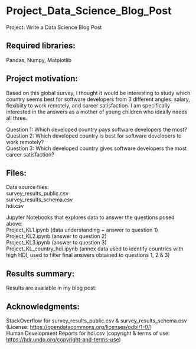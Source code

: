 # Project_Data_Science_Blog_Post
Project: Write a Data Science Blog Post

## Required libraries:
Pandas, Numpy, Matplotlib

## Project motivation:
Based on this global survey, I thought it would be interesting to study which country seems best for software developers from 3 different angles: salary, flexibiity to work remotely, and career satisfaction. I am specifically interested in the answers as a mother of young children who ideally needs all three.

Question 1: Which developed country pays software developers the most?\
Question 2: Which developed country is best for software developers to work remotely?\
Question 3: Which developed country gives software developers the most career satisfaction?

## Files:
Data source files:\
  survey_results_public.csv\
  survey_results_schema.csv\
  hdi.csv

Jupyter Notebooks that explores data to answer the questions posed above:\
  Project_KL1.ipynb    (data understanding + answer to question 1)\
  Project_KL2.ipynb    (answer to question 2)\
  Project_KL3.ipynb    (answer to question 3)\
  Project_KL_country_hdi.ipynb     (annex data used to identify countries with high HDI, used to filter final answers obtained to questions 1, 2 & 3)


## Results summary:

Results are available in my blog post:

## Acknowledgments:
StackOverflow for survey_results_public.csv & survey_results_schema.csv (License: https://opendatacommons.org/licenses/odbl/1-0/) \
Human Development Reports for hdi.csv (copyright & terms of use: https://hdr.undp.org/copyright-and-terms-use)

